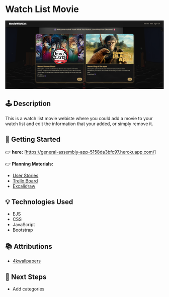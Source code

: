 # Watch List Movie

![Website Screenshot](public/images/website.png)


## 🕹️ Description

This is a watch list movie webiste where you could add a movie to your watch list and edit the information that your added, or simply remove it.

## 🚀 Getting Started

👉 **here:** [https://general-assembly-app-5158da3bfc97.herokuapp.com/]

👉 **Planning Materials:**
- [User Stories](planning/user-story.txt)
- [Trello Board](https://trello.com/b/6mNvSBxE/recipe-tracker)
- [Excalidraw](public/images/Excalidrew.png)


## 💡 Technologies Used

- EJS
- CSS
- JavaScript
- Bootstrap

## 📚 Attributions

- [4kwallpapers](https://4kwallpapers.com/)

## 🚧 Next Steps

- Add categories